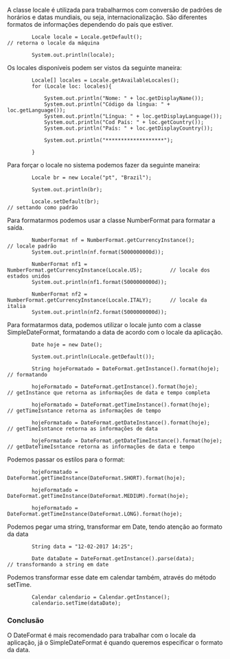A classe locale é utilizada para trabalharmos com conversão de padrões de horários e datas mundiais, ou seja, internacionalização. São diferentes formatos de informações dependendo do país que estiver.
```
		Locale locale = Locale.getDefault();                            // retorna o locale da máquina
		
		System.out.println(locale);                                     
```
Os locales disponíveis podem ser vistos da seguinte maneira:
```
		Locale[] locales = Locale.getAvailableLocales();
		for (Locale loc: locales){
			
			System.out.println("Nome: " + loc.getDisplayName());
			System.out.println("Código da língua: " + loc.getLanguage());
			System.out.println("Língua: " + loc.getDisplayLanguage());
			System.out.println("Cod País: " + loc.getCountry());
			System.out.println("País: " + loc.getDisplayCountry());
			
			System.out.println("*******************");
			
		}
```
Para forçar o locale no sistema podemos fazer da seguinte maneira:
```
		Locale br = new Locale("pt", "Brazil");
		
		System.out.println(br);
		
		Locale.setDefault(br);                                         // settando como padrão
```
Para formatarmos podemos usar a classe NumberFormat para formatar a saída.
```
		NumberFormat nf = NumberFormat.getCurrencyInstance();                   // locale padrão
		System.out.println(nf.format(5000000000d));
		
		NumberFormat nf1 = NumberFormat.getCurrencyInstance(Locale.US);         // locale dos estados unidos
		System.out.println(nf1.format(5000000000d));
		
		NumberFormat nf2 = NumberFormat.getCurrencyInstance(Locale.ITALY);      // locale da italia
		System.out.println(nf2.format(5000000000d));
```
Para formatarmos data, podemos utilizar o locale junto com a classe SimpleDateFormat, formatando a data de acordo com o locale da aplicação.
```
		Date hoje = new Date();
		
		System.out.println(Locale.getDefault());
		
		String hojeFormatado = DateFormat.getInstance().format(hoje);           // formatando
```
```
		hojeFormatado = DateFormat.getInstance().format(hoje);                  // getInstance que retorna as informações de data e tempo completa
		
		hojeFormatado = DateFormat.getTimeInstance().format(hoje);              // getTimeIsntance retorna as informações de tempo

		hojeFormatado = DateFormat.getDateInstance().format(hoje);              // getTimeIsntance retorna as informações de data

        hojeFormatado = DateFormat.getDateTimeInstance().format(hoje);          // getDateTimeIsntance retorna as informações de data e tempo
```
Podemos passar os estilos para o format:
```
		hojeFormatado = DateFormat.getTimeInstance(DateFormat.SHORT).format(hoje);
		
		hojeFormatado = DateFormat.getTimeInstance(DateFormat.MEDIUM).format(hoje);
		
		hojeFormatado = DateFormat.getTimeInstance(DateFormat.LONG).format(hoje);
```
Podemos pegar uma string, transformar em Date, tendo atenção ao formato da data
```
		String data = "12-02-2017 14:25";

	    Date dataDate = DateFormat.getInstance().parse(data);                   // transformando a string em date
```
Podemos transformar esse date em calendar também, através do método setTime.
```
		Calendar calendario = Calendar.getInstance();                            
		calendario.setTime(dataDate);
```
### Conclusão
O DateFormat é mais recomendado para trabalhar com o locale da aplicação, já o SimpleDateFormat é quando queremos especificar o formato da data.